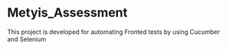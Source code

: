 # Metyis_Assessment
This project is developed for automating Fronted tests by using Cucumber and Selenium
